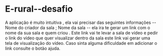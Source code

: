 # E-rural--desafio
A aplicação é muito intuitiva , ela vai precisar das seguintes informações -- Nome do criador da sala ; Nome da sala -- ela ira te gerar um link com o nome da sua sala e quem criou . Este link vai te levar a sala de vídeo  e pedir o link do vídeo que quer visualizar dentro da sala este link vai gerar uma tela de visualização do vídeo. Caso sinta alguma dificuldade em adicionar o link consulte o botão ajuda.
